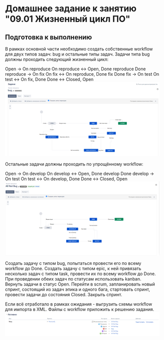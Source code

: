 # Домашнее задание к занятию "09.01 Жизненный цикл ПО"


## Подготовка к выполнению

В рамках основной части необходимо создать собственные workflow для двух типов задач: bug и остальные типы задач. Задачи типа bug должны проходить следующий жизненный цикл:

Open -> On reproduce
On reproduce <-> Open, Done reproduce
Done reproduce -> On fix
On fix <-> On reproduce, Done fix
Done fix -> On test
On test <-> On fix, Done
Done <-> Closed, Open
![img_10.png](img_10.png)

Остальные задачи должны проходить по упрощённому workflow:

Open -> On develop
On develop <-> Open, Done develop
Done develop -> On test
On test <-> On develop, Done
Done <-> Closed, Open
![img_11.png](img_11.png)

Создать задачу с типом bug, попытаться провести его по всему workflow до Done. Создать задачу с типом epic, к ней привязать несколько задач с типом task, провести их по всему workflow до Done. При проведении обеих задач по статусам использовать kanban. Вернуть задачи в статус Open. Перейти в scrum, запланировать новый спринт, состоящий из задач эпика и одного бага, стартовать спринт, провести задачи до состояния Closed. Закрыть спринт.

Если всё отработало в рамках ожидания - выгрузить схемы workflow для импорта в XML. Файлы с workflow приложить к решению задания.
![img_12.png](img_12.png)